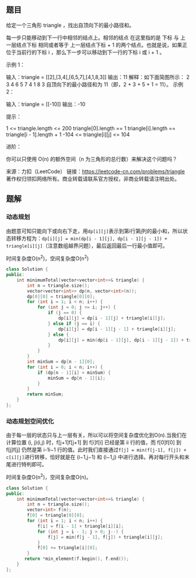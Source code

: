 ## 题目

给定一个三角形 triangle ，找出自顶向下的最小路径和。

每一步只能移动到下一行中相邻的结点上。相邻的结点 在这里指的是 下标 与 上一层结点下标 相同或者等于 上一层结点下标 + 1 的两个结点。也就是说，如果正位于当前行的下标 i ，那么下一步可以移动到下一行的下标 i 或 i + 1 。

 

示例 1：

输入：triangle = [[2],[3,4],[6,5,7],[4,1,8,3]]
输出：11
解释：如下面简图所示：
   2
  3 4
 6 5 7
4 1 8 3
自顶向下的最小路径和为 11（即，2 + 3 + 5 + 1 = 11）。
示例 2：

输入：triangle = [[-10]]
输出：-10


提示：

1 <= triangle.length <= 200
triangle[0].length == 1
triangle[i].length == triangle[i - 1].length + 1
-104 <= triangle[i][j] <= 104


进阶：

你可以只使用 O(n) 的额外空间（n 为三角形的总行数）来解决这个问题吗？

来源：力扣（LeetCode）
链接：https://leetcode-cn.com/problems/triangle
著作权归领扣网络所有。商业转载请联系官方授权，非商业转载请注明出处。

## 题解

### 动态规划

由题意可知只能向下或向右下走，用`dp[i][j]`表示到第i行第j列的最小和，所以状态转移方程为：`dp[i][j] = min(dp[i - 1][j], dp[i - 1][j - 1]) + triangle[i][j]`（注意数组越界问题），最后返回最后一行最小值即可。

时间复杂度O(n<sup>2</sup>)，空间复杂度O(n<sup>2</sup>)

```c++
class Solution {
public:
    int minimumTotal(vector<vector<int>>& triangle) {
        int n = triangle.size();
        vector<vector<int>> dp(n, vector<int>(n));
        dp[0][0] = triangle[0][0];
        for (int i = 1; i < n; i++) {
            for (int j = 0; j <= i; j++) {
                if (j == 0) {
                    dp[i][j] = dp[i - 1][j] + triangle[i][j];
                } else if (j == i) {
                    dp[i][j] = dp[i - 1][j - 1] + triangle[i][j];
                } else {
                    dp[i][j] = min(dp[i - 1][j], dp[i - 1][j - 1]) + triangle[i][j];
                }
            }
        }
        int minSum = dp[n - 1][0];
        for (int i = 0; i < n; i++) {
            if (dp[n - 1][i] < minSum) {
                minSum = dp[n - 1][i];
            }
        }
        return minSum;
    }
};
```

### 动态规划空间优化

由于每一层的状态只与上一层有关，所以可以将空间复杂度优化到O(n).当我们在计算位置 (i, j)(i,j) 时，f[j+1]f[j+1] 到 f[i]f[i] 已经是第 ii 行的值，而 f[0]f[0] 到 f[j]f[j] 仍然是第 i-1i−1 行的值。此时我们直接通过`f[j] = min(f[j-1], f[j]) + c[i][j]`进行转移，恰好就是在 (i−1,j−1) 和 (i−1,j) 中进行选择。再对每行开头和末尾进行特判即可。

时间复杂度O(n<sup>2</sup>)，空间复杂度O(n)。

```c++
class Solution {
public:
    int minimumTotal(vector<vector<int>>& triangle) {
        int n = triangle.size();
        vector<int> f(n);
        f[0] = triangle[0][0];
        for (int i = 1; i < n; i++) {
            f[i] = f[i - 1] + triangle[i][i];
            for (int j = i - 1; j > 0; j--) {
                f[j] = min(f[j - 1], f[j]) + triangle[i][j];
            }
            f[0] += triangle[i][0];
        }
       return *min_element(f.begin(), f.end());
    }
};
```

